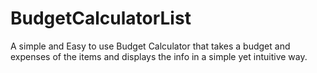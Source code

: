 # BudgetCalculatorList
A simple and Easy to use Budget Calculator that takes a budget and expenses of the items and displays the info in a simple yet intuitive way.

